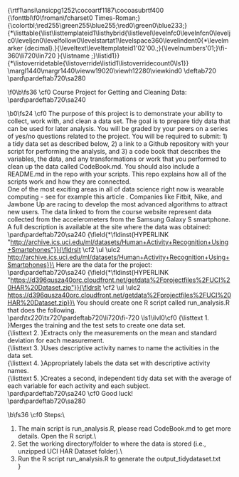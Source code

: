 {\rtf1\ansi\ansicpg1252\cocoartf1187\cocoasubrtf400
{\fonttbl\f0\froman\fcharset0 Times-Roman;}
{\colortbl;\red255\green255\blue255;\red0\green0\blue233;}
{\*\listtable{\list\listtemplateid1\listhybrid{\listlevel\levelnfc0\levelnfcn0\leveljc0\leveljcn0\levelfollow0\levelstartat1\levelspace360\levelindent0{\*\levelmarker \{decimal\}.}{\leveltext\leveltemplateid1\'02\'00.;}{\levelnumbers\'01;}\fi-360\li720\lin720 }{\listname ;}\listid1}}
{\*\listoverridetable{\listoverride\listid1\listoverridecount0\ls1}}
\margl1440\margr1440\vieww19020\viewh12280\viewkind0
\deftab720
\pard\pardeftab720\sa280

\f0\b\fs36 \cf0 Course Project for Getting and Cleaning Data:\
\pard\pardeftab720\sa240

\b0\fs24 \cf0 The purpose of this project is to demonstrate your ability to collect, work with, and clean a data set. The goal is to prepare tidy data that can be used for later analysis. You will be graded by your peers on a series of yes/no questions related to the project. You will be required to submit: 1) a tidy data set as described below, 2) a link to a Github repository with your script for performing the analysis, and 3) a code book that describes the variables, the data, and any transformations or work that you performed to clean up the data called CodeBook.md. You should also include a README.md in the repo with your scripts. This repo explains how all of the scripts work and how they are connected.\
One of the most exciting areas in all of data science right now is wearable computing - see for example this article . Companies like Fitbit, Nike, and Jawbone Up are racing to develop the most advanced algorithms to attract new users. The data linked to from the course website represent data collected from the accelerometers from the Samsung Galaxy S smartphone. A full description is available at the site where the data was obtained:\
\pard\pardeftab720\sa240
{\field{\*\fldinst{HYPERLINK "http://archive.ics.uci.edu/ml/datasets/Human+Activity+Recognition+Using+Smartphones"}}{\fldrslt \cf2 \ul \ulc2 http://archive.ics.uci.edu/ml/datasets/Human+Activity+Recognition+Using+Smartphones}}\
Here are the data for the project:\
\pard\pardeftab720\sa240
{\field{\*\fldinst{HYPERLINK "https://d396qusza40orc.cloudfront.net/getdata%2Fprojectfiles%2FUCI%20HAR%20Dataset.zip"}}{\fldrslt \cf2 \ul \ulc2 https://d396qusza40orc.cloudfront.net/getdata%2Fprojectfiles%2FUCI%20HAR%20Dataset.zip}}\
You should create one R script called run_analysis.R that does the following.\
\pard\tx220\tx720\pardeftab720\li720\fi-720
\ls1\ilvl0\cf0 {\listtext	1.	}Merges the training and the test sets to create one data set.\
{\listtext	2.	}Extracts only the measurements on the mean and standard deviation for each measurement.\
{\listtext	3.	}Uses descriptive activity names to name the activities in the data set.\
{\listtext	4.	}Appropriately labels the data set with descriptive activity names.\
{\listtext	5.	}Creates a second, independent tidy data set with the average of each variable for each activity and each subject.\
\pard\pardeftab720\sa240
\cf0 Good luck!\
\pard\pardeftab720\sa280

\b\fs36 \cf0 Steps:\
1) The main script is run_analysis.R, please read CodeBook.md to get more details. Open the R script.\
2)  Set the working directory/folder to where the data is stored (i.e., unzipped UCI HAR Dataset folder).\
3) Run the R script run_analysis.R to generate the output_tidydataset.txt \
}